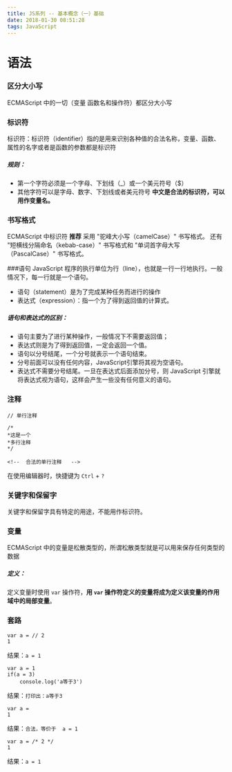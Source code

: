 ```yaml
---
title: JS系列 -- 基本概念（一）基础
date: 2018-01-30 08:51:28
tags: JavaScript
---
```

# 语法

### 区分大小写
ECMAScript 中的一切（变量 函数名和操作符）都区分大小写

### 标识符
标识符：标识符（identifier）指的是用来识别各种值的合法名称，变量、函数、属性的名字或者是函数的参数都是标识符
##### 规则：
- 第一个字符必须是一个字母、下划线（_）或一个美元符号（$）
- 其他字符可以是字母、数字、下划线或者美元符号
**中文是合法的标识符，可以用作变量名。**

### 书写格式
ECMAScript 中标识符 **推荐** 采用 "驼峰大小写（camelCase）" 书写格式。
还有 "短横线分隔命名（kebab-case）" 书写格式和 "单词首字母大写（PascalCase）" 书写格式。

###语句
JavaScript 程序的执行单位为行（line），也就是一行一行地执行。一般情况下，每一行就是一个语句。
- 语句（statement）是为了完成某种任务而进行的操作
- 表达式（expression）：指一个为了得到返回值的计算式。

##### 语句和表达式的区别：

- 语句主要为了进行某种操作，一般情况下不需要返回值；
- 表达式则是为了得到返回值，一定会返回一个值。
- 语句以分号结尾，一个分号就表示一个语句结束。
- 分号前面可以没有任何内容，JavaScript引擎将其视为空语句。
- 表达式不需要分号结尾。一旦在表达式后面添加分号，则 JavaScript 引擎就将表达式视为语句，这样会产生一些没有任何意义的语句。


### 注释
```
// 单行注释
```

```
/*
*这是一个
*多行注释
*/
```

```
<!--  合法的单行注释   -->
```

在使用编辑器时，快捷键为 `Ctrl` + `?`

### 关键字和保留字
关键字和保留字具有特定的用途，不能用作标识符。

### 变量
ECMAScript 中的变量是松散类型的，所谓松散类型就是可以用来保存任何类型的数据
##### 定义：
定义变量时使用 `var` 操作符，**用 `var` 操作符定义的变量将成为定义该变量的作用域中的局部变量**。

### 套路
```
var a = // 2
1
```
结果：` a = 1 `

```
var a = 1
if(a = 3)
    console.log('a等于3')
```
结果：` 打印出：a等于3 `

```
var a = 
1
```
结果：`合法，等价于  a = 1 `

```
var a = /* 2 */
1
```
结果：` a = 1 `
